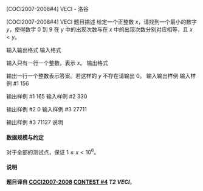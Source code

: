 



[COCI2007-2008#4] VECI - 洛谷














[COCI2007-2008#4] VECI
题目描述
给定一个正整数 $x$，请找到一个最小的数字 $y$，使得数字 $0$ 到 $9$ 在 $y$ 中的出现次数与在 $x$ 中的出现次数分别对应相等，且 $x \lt y$。

输入输出格式
输入格式

输入只有一行一个整数，表示 $x$。
输出格式

输出一行一个整数表示答案。若这样的 $y$ 不存在请输出 $0$。
输入输出样例
输入样例 #1
156

输出样例 #1
165
输入样例 #2
330

输出样例 #2
0
输入样例 #3
27711

输出样例 #3
71127
说明
#### 数据规模与约定

对于全部的测试点，保证 $1 \leq x \lt 10^6$。

#### 说明

**题目译自 [COCI2007-2008](https://hsin.hr/coci/archive/2007_2008/) [CONTEST #4](https://hsin.hr/coci/archive/2007_2008/contest4_tasks.pdf) *T2   VECI***。






